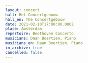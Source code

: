 ```yaml
---
layout: concert
hall: Het Concertgebouw
hall_en: The Concertgebouw
date: 2021-02-10T17:00:00.000Z
place: Amsterdam
repertoire: Beethoven Concerto
musicians: Daan Boertien, Piano
musicians_en: Daan Boertien, Piano
in_archive: true
cancelled: false
---
```

